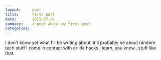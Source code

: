 ```yaml
---
layout:     post
title:      First post
date:       2015-07-24
summary:    a post about my first post
categories: 
---
```


I don't know yet what I'll be writing about, it'll probably be about random tech stuff I come in contact with or life hacks I learn, you know...stuff like that.
